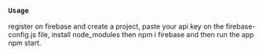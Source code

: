 ### `Usage`
register on firebase and create a project, paste your api key on the firebase-config.js file, install node_modules then npm i firebase and then run the app npm start.
